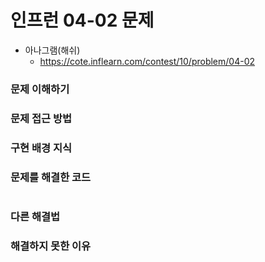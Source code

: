 # 인프런 04-02 문제

- 아나그램(해쉬)
    - https://cote.inflearn.com/contest/10/problem/04-02

### 문제 이해하기


### 문제 접근 방법


### 구현 배경 지식


### 문제를 해결한 코드
```java

```

### 다른 해결법



### 해결하지 못한 이유


